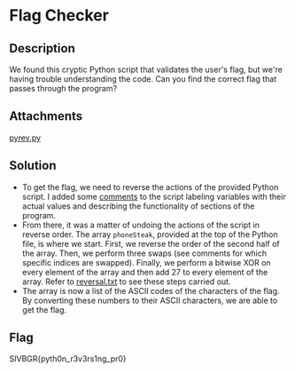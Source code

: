 # Flag Checker

## Description

We found this cryptic Python script that validates the user's flag, but we're having trouble understanding the code. Can you find the correct flag that passes through the program?

## Attachments

[pyrev.py](https://github.com/rstacks/USCyberOpenSeasonIV-BeginnersGameRoom-writeup/blob/master/ReverseEngineering/FlagChecker/attachments/pyrev.py)

## Solution

- To get the flag, we need to reverse the actions of the provided Python script. I added some [comments](https://github.com/rstacks/USCyberOpenSeasonIV-BeginnersGameRoom-writeup/blob/master/ReverseEngineering/FlagChecker/pyrev_with_comments.py)
to the script labeling variables with their actual values and describing the functionality of sections
of the program.
- From there, it was a matter of undoing the actions of the script in reverse order.
The array <code>phoneSteak</code>, provided at the top of the Python file, is where we start. First, we reverse
the order of the second half of the array. Then, we perform three swaps (see comments for which specific
indices are swapped). Finally, we perform a bitwise XOR on every element of the array and then add 27 to every
element of the array. Refer to [reversal.txt](https://github.com/rstacks/USCyberOpenSeasonIV-BeginnersGameRoom-writeup/blob/master/ReverseEngineering/FlagChecker/reversal.txt) to see these steps carried out.
- The array is now a list of the ASCII codes of the characters of the flag. By converting these
numbers to their ASCII characters, we are able to get the flag.

## Flag

SIVBGR{pyth0n_r3v3rs1ng_pr0}
